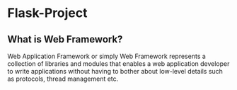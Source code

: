 # Flask-Project
## What is Web Framework?
Web Application Framework or simply Web Framework represents a collection of libraries and modules that enables a web application developer to write applications without having to bother about low-level details such as protocols, thread management etc.
